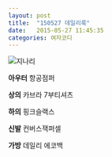 ```yaml
---
layout: post
title:  "150527 데일리룩"
date:   2015-05-27 11:45:35
categories: 여자코디
---
```


![지나리](https://lh5.googleusercontent.com/-undiHLdL_EU/VWhnuz_QchI/AAAAAAAAACU/P1IJIxRuCp0/w351-h468-no/0527.jpg)

**아우터** 항공점퍼

**상의** 카브라 7부티셔츠

**하의** 핑크슬랙스

**신발**  컨버스잭퍼셀

**가방** 데일리 에코백
